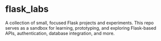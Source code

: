 # flask_labs
A collection of small, focused Flask projects and experiments. This repo serves as a sandbox for learning, prototyping, and exploring Flask-based APIs, authentication, database integration, and more.
